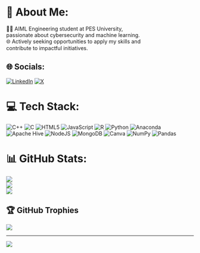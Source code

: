 # 💫 About Me:
👨‍💻 AIML Engineering student at PES University, <br>passionate about cybersecurity and machine learning.<br>🌐 Actively seeking opportunities to apply my skills and <br>contribute to impactful initiatives.



## 🌐 Socials:
[![LinkedIn](https://img.shields.io/badge/LinkedIn-%230077B5.svg?logo=linkedin&logoColor=white)](https://linkedin.com/in/www.linkedin.com/in/rahulr0xcdf) [![X](https://img.shields.io/badge/X-black.svg?logo=X&logoColor=white)](https://x.com/https://twitter.com/rahul0xcdf) 

# 💻 Tech Stack:
![C++](https://img.shields.io/badge/c++-%2300599C.svg?style=for-the-badge&logo=c%2B%2B&logoColor=white) ![C](https://img.shields.io/badge/c-%2300599C.svg?style=for-the-badge&logo=c&logoColor=white) ![HTML5](https://img.shields.io/badge/html5-%23E34F26.svg?style=for-the-badge&logo=html5&logoColor=white) ![JavaScript](https://img.shields.io/badge/javascript-%23323330.svg?style=for-the-badge&logo=javascript&logoColor=%23F7DF1E) ![R](https://img.shields.io/badge/r-%23276DC3.svg?style=for-the-badge&logo=r&logoColor=white) ![Python](https://img.shields.io/badge/python-3670A0?style=for-the-badge&logo=python&logoColor=ffdd54) ![Anaconda](https://img.shields.io/badge/Anaconda-%2344A833.svg?style=for-the-badge&logo=anaconda&logoColor=white) ![Apache Hive](https://img.shields.io/badge/Apache%20Hive-FDEE21?style=for-the-badge&logo=apachehive&logoColor=black) ![NodeJS](https://img.shields.io/badge/node.js-6DA55F?style=for-the-badge&logo=node.js&logoColor=white) ![MongoDB](https://img.shields.io/badge/MongoDB-%234ea94b.svg?style=for-the-badge&logo=mongodb&logoColor=white) ![Canva](https://img.shields.io/badge/Canva-%2300C4CC.svg?style=for-the-badge&logo=Canva&logoColor=white) ![NumPy](https://img.shields.io/badge/numpy-%23013243.svg?style=for-the-badge&logo=numpy&logoColor=white) ![Pandas](https://img.shields.io/badge/pandas-%23150458.svg?style=for-the-badge&logo=pandas&logoColor=white)
# 📊 GitHub Stats:
![](https://github-readme-stats.vercel.app/api?username=rahul0xcdf&theme=dark&hide_border=false&include_all_commits=true&count_private=false)<br/>
![](https://github-readme-streak-stats.herokuapp.com/?user=rahul0xcdf&theme=dark&hide_border=false)<br/>
![](https://github-readme-stats.vercel.app/api/top-langs/?username=rahul0xcdf&theme=dark&hide_border=false&include_all_commits=true&count_private=false&layout=compact)

## 🏆 GitHub Trophies
![](https://github-profile-trophy.vercel.app/?username=rahul0xcdf&theme=radical&no-frame=false&no-bg=true&margin-w=4)

---
[![](https://visitcount.itsvg.in/api?id=rahul0xcdf&icon=0&color=0)](https://visitcount.itsvg.in)

<!-- Proudly created with GPRM ( https://gprm.itsvg.in ) -->

